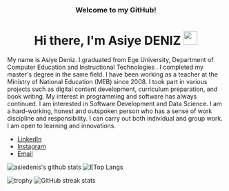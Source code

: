 
<!-- HEADER -->
<h3 align="center">
     <br>Welcome to my GitHub!
</h3>

<h1 align="center">Hi there, I'm Asiye DENIZ </a> <img src="https://user-images.githubusercontent.com/64318469/176737130-33ef105d-385a-43e4-a68e-33ac3f19ab12.gif" height="32" /></h1>


My name is Asiye Deniz. 
I graduated from Ege University, Department of Computer Education and Instructional Technologies . I completed my master's degree in the same field. I have been working as a teacher at the Ministry of National Education (MEB) since 2008. I took part in various projects such as digital content development, curriculum preparation, and book writing. My interest in programming and software has always continued. I am interested in Software Development and Data Science. I am a hard-working, honest and outspoken person who has a sense of work discipline and responsibility. I can carry out both individual and group work. I am open to learning and innovations.

- [LinkedIn](https://www.linkedin.com/in/asiye-deniz/)
- [Instagram](https://www.instagram.com/asiyedeniz/)
- [Email](mailto:asiyedeniz@gmail.com)

<p float="center">
  <img  src="https://github-readme-stats.vercel.app/api?username=asiedenis&show_icons=true" alt="asiedenis's github stats" />
  <img  src="https://github-readme-stats.vercel.app/api/top-langs/?username=asiedenis&layout=compact&hide=html,css" alt="ETop Langs" />
</p>

![trophy](https://github-profile-trophy.vercel.app/?username=asiedenis)
![GitHub streak stats](https://github-readme-streak-stats.herokuapp.com/?user=asiedenis)  

<!--
**asiedenis/asiedenis** is a ✨ _special_ ✨ repository because its `README.md` (this file) appears on your GitHub profile.

Here are some ideas to get you started:

- 🔭 I’m currently working on ...
- 🌱 I’m currently learning ...
- 👯 I’m looking to collaborate on ...
- 🤔 I’m looking for help with ...
- 💬 Ask me about ...
- 📫 How to reach me: ...
- 😄 Pronouns: ...
- ⚡ Fun fact: ...
-->
